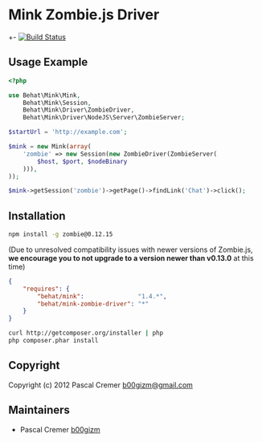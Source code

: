 Mink Zombie.js Driver
=====================

+- [![Build Status](https://secure.travis-ci.org/Behat/MinkZombieDriver.png?branch=master)](http://travis-ci.org/Behat/MinkZombieDriver)

Usage Example
-------------

``` php
<?php

use Behat\Mink\Mink,
    Behat\Mink\Session,
    Behat\Mink\Driver\ZombieDriver,
    Behat\Mink\Driver\NodeJS\Server\ZombieServer;

$startUrl = 'http://example.com';

$mink = new Mink(array(
    'zombie' => new Session(new ZombieDriver(ZombieServer(
        $host, $port, $nodeBinary
    ))),
));

$mink->getSession('zombie')->getPage()->findLink('Chat')->click();
```

Installation
------------

``` bash
npm install -g zombie@0.12.15
```

(Due to unresolved compatibility issues with newer versions of
Zombie.js, **we encourage you to not upgrade to a version newer
than v0.13.0** at this time)

``` json
{
    "requires": {
        "behat/mink":               "1.4.*",
        "behat/mink-zombie-driver": "*"
    }
}
```

``` bash
curl http://getcomposer.org/installer | php
php composer.phar install
```

Copyright
---------

Copyright (c) 2012 Pascal Cremer <b00gizm@gmail.com>

Maintainers
-----------

* Pascal Cremer [b00gizm](http://github.com/b00gizm)
